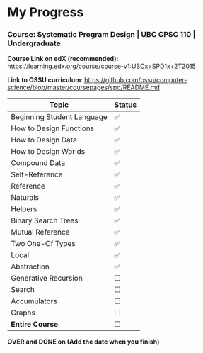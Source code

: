 # My Progress

### Course: Systematic Program Design | UBC CPSC 110 | Undergraduate

**Course Link on edX (recommended):** <https://learning.edx.org/course/course-v1:UBCx+SPD1x+2T2015>

**Link to OSSU curriculum**: <https://github.com/ossu/computer-science/blob/master/coursepages/spd/README.md>

| Topic                      | Status |
| -------------------------- | ------ |
| Beginning Student Language | ✅     |
| How to Design Functions    | ✅     |
| How to Design Data         | ✅     |
| How to Design Worlds       | ✅     |
| Compound Data              | ✅     |
| Self-Reference             | ✅     |
| Reference                  | ✅     |
| Naturals                   | ✅     |
| Helpers                    | ✅     |
| Binary Search Trees        | ✅     |
| Mutual Reference           | ✅     |
| Two One-Of Types           | ✅     |
| Local                      | ✅     |
| Abstraction                | ✅     |
| Generative Recursion       | ☐      |
| Search                     | ☐      |
| Accumulators               | ☐      |
| Graphs                     | ☐      |
| **Entire Course**          | ☐      |

**OVER and DONE on (Add the date when you finish)**
